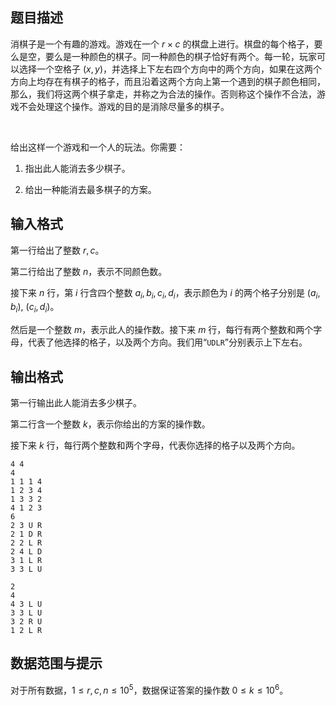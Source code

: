 ## 题目描述

消棋子是一个有趣的游戏。游戏在一个 $r \times c$ 的棋盘上进行。棋盘的每个格子，要么是空，要么是一种颜色的棋子。同一种颜色的棋子恰好有两个。每一轮，玩家可以选择一个空格子 $(x, y)$，并选择上下左右四个方向中的两个方向，如果在这两个方向上均存在有棋子的格子，而且沿着这两个方向上第一个遇到的棋子颜色相同，那么，我们将这两个棋子拿走，并称之为合法的操作。否则称这个操作不合法，游戏不会处理这个操作。游戏的目的是消除尽量多的棋子。
 
给出这样一个游戏和一个人的玩法。你需要： 
1. 指出此人能消去多少棋子。 
2. 给出一种能消去最多棋子的方案。

## 输入格式

第一行给出了整数 $r, c$。  
第二行给出了整数 $n$，表示不同颜色数。  
接下来 $n$ 行，第 $i$ 行含四个整数 $a_i, b_i, c_i, d_i$，表示颜色为 $i$ 的两个格子分别是 $(a_i, b_i),\ (c_i, d_i)$。  
然后是一个整数 $m$，表示此人的操作数。接下来 $m$ 行，每行有两个整数和两个字母，代表了他选择的格子，以及两个方向。我们用“``UDLR``”分别表示上下左右。

## 输出格式

第一行输出此人能消去多少棋子。  
第二行含一个整数 $k$，表示你给出的方案的操作数。  
接下来 $k$ 行，每行两个整数和两个字母，代表你选择的格子以及两个方向。

```input1
4 4
4
1 1 1 4
1 2 3 4
1 3 3 2
4 1 2 3
6
2 3 U R
2 1 D R
2 2 L R
2 4 L D
3 1 L R
3 3 L U
```

```output1
2
4
4 3 L U
3 3 L U
3 2 R U
1 2 L R
```

## 数据范围与提示

对于所有数据，$1\leq r,c,n \leq 10^5$，数据保证答案的操作数 $0\leq k \leq 10^6$。

